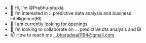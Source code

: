 - 👋 Hi, I’m @Prabhu-shukla
- 👀 I’m interested in ...predictive data analysis and business intelligence(BI)
- 🌱 I am currently looking for openings 
- 💞️ I’m looking to collaborate on ... predictive dta analysis and BI
- 📫 How to reach me ...bharadwaj1194@gmail.com
  


<!---
Prabhu-shukla/Prabhu-shukla is a ✨ special ✨ repository because its `README.md` (this file) appears on your GitHub profile.
You can click the Preview link to take a look at your changes.
--->
